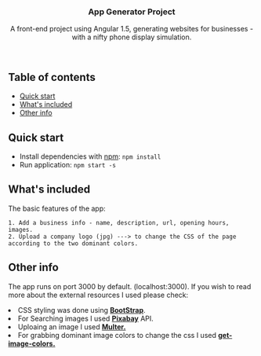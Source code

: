 <p align="center">

  <h3 align="center">App Generator Project </h3>

  <p align="center">
    A front-end project using Angular 1.5, generating websites for businesses - with a nifty phone display simulation.
    <br>
  </p>
</p>

<br>

## Table of contents

- [Quick start](#quick-start)
- [What's included](#whats-included)
- [Other info](#other-info)


## Quick start

- Install dependencies with [npm](https://www.npmjs.com): `npm install`
- Run application: `npm start -s`


## What's included

The basic features of the app:

```
1. Add a business info - name, description, url, opening hours, images.
2. Upload a company logo (jpg) ---> to change the CSS of the page according to the two dominant colors.
```

## Other info

The app runs on port 3000 by default. (localhost:3000).
If you wish to read more about the external resources I used please check:

<url>
    <li>CSS styling was done using <a href="https://getbootstrap.com/docs/4.0/getting-started/introduction/"><strong>BootStrap</strong></a>.</li>
    <li>For Searching images I used <a href="https://pixabay.com/api/docs/"><strong> Pixabay</strong></a> API.</li>
    <li>Uploaing an image I used <a href="https://github.com/expressjs/multer"><strong> Multer.</strong></a></li>
    <li>For grabbing dominant image colors to change the css I used <a href="https://github.com/zeke/get-image-colors"><strong>get-image-colors.</strong></a></li>
</ul>